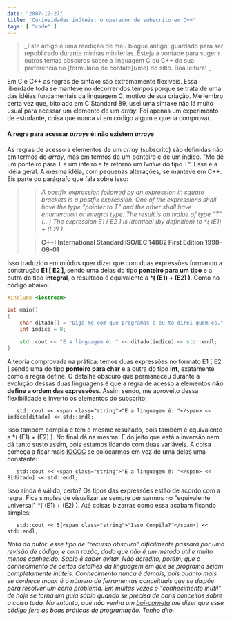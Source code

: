 ```yaml
---
date: "2007-12-27"
title: 'Curiosidades inúteis: o operador de subscrito em C++'
tags: [ "code" ]
---
```

<blockquote>_Este artigo é uma reedição de meu blogue antigo, guardado para ser republicado durante minhas miniférias. Esteja à vontade para sugerir outros temas obscuros sobre a linguagem C ou C++ de sua preferência no [formulário de contato](/me) do sítio. Boa leitura!
_</blockquote>

Em C e C++ as regras de sintaxe são extremamente flexíveis. Essa liberdade toda se manteve no decorrer dos tempos porque se trata de uma das idéias fundamentais da linguagem C, motivo de sua criação. Me lembro certa vez que, bitolado em C Standard 89, usei uma sintaxe não lá muito usual para acessar um elemento de um _array_. Foi apenas um experimento de estudante, coisa que nunca vi em código algum e queria comprovar.

#### A regra para acessar _arrays_ é: não existem _arrays_

As regras de acesso a elementos de um _array_ (subscrito) são definidas não em termos do _array_, mas em termos de um ponteiro e de um índice. "Me dê um ponteiro para T e um inteiro e te retorno um _lvalue_ do tipo T". Essa é a idéia geral. A mesma idéia, com pequenas alterações, se manteve em C++. Eis parte do parágrafo que fala sobre isso:

<blockquote>

> 
> _A postfix expression followed by an expression in square brackets is a postfix expression. One of the expressions shall have the type "pointer to T" and the other shall have enumeration or integral type. The result is an lvalue of type "T". (...) The expression E1 [ E2 ] is identical (by definition) to *( (E1) + (E2) )._
> 

> 
> **C++: International Standard ISO/IEC 14882 First Edition 1998-09-01**
> 
</blockquote>

Isso traduzido em miúdos quer dizer que com duas expressões formando a construção **E1 [ E2 ]**, sendo uma delas do tipo **ponteiro para um tipo** e a outra do tipo **integral**, o resultado é equivalente a ***( (E1) + (E2) )**. Como no código abaixo:

```cpp
#include <iostream>

int main()
{
	char ditado[] = "Diga-me com que programas e eu te direi quem és.";
	int indice = 8;

	std::cout << "E a linguagem é: " << ditado[indice] << std::endl;
} 

```

A teoria comprovada na prática: temos duas expressões no formato E1 [ E2 ] sendo uma do tipo **ponteiro para char** e a outra do tipo **int**, exatamente como a regra define. O detalhe obscuro que permaneceu durante a evolução dessas duas linguagens é que a regra de acesso a elementos **não define a ordem das expressões**. Assim sendo, me aproveito dessa flexibilidade e inverto os elementos do subscrito:

    
       std::cout << <span class="string">"E a linguagem é: "</span> << indice[ditado] << std::endl;

Isso também compila e tem o mesmo resultado, pois também é equivalente a *( (E1) + (E2) ). No final dá na mesma. E do jeito que está a inversão nem dá tanto susto assim, pois estamos lidando com duas variáveis. A coisa começa a ficar mais [IOCCC](http://www.ioccc.org/) se colocarmos em vez de uma delas uma constante:

    
       std::cout << <span class="string">"E a linguagem é: "</span> << 8[ditado] << std::endl;

Isso ainda é válido, certo? Os tipos das expressões estão de acordo com a regra. Fica simples de visualizar se sempre pensarmos no "equivalente universal" *( (E1) + (E2) ). Até coisas bizarras como essa acabam ficando simples:

    
       std::cout << 5[<span class="string">"Isso Compila?"</span>] << std::endl;

_Nota do autor: esse tipo de "recurso obscuro" dificilmente passará por uma revisão de código, e com razão, dado que não é um método útil e muito menos conhecido. Sábio é saber evitar. Não acredito, porém, que o conhecimento de certos detalhes da linguagem em que se programa sejam completamente inúteis. Conhecimento nunca é demais, pois quanto mais se conhece maior é o número de ferramentas conceituais que se dispõe para resolver um certo problema. Em muitas vezes o "conhecimento inútil" de hoje se torna um guia sábio quando se precisa de bons conceitos sobre a coisa toda. No entanto, que não venha um [boi-corneta](http://www.google.com.br/search?q=boi+corneta+site%3Asualingua.com.br) me dizer que esse código fere as boas práticas de programação. Tenho dito._
